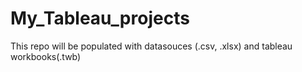 # My_Tableau_projects

This repo will be populated with datasouces (.csv, .xlsx) and tableau workbooks(.twb)